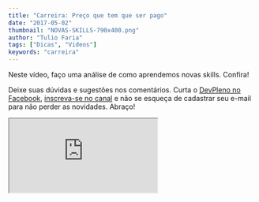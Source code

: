 ```yaml
---
title: "Carreira: Preço que tem que ser pago"
date: "2017-05-02"
thumbnail: "NOVAS-SKILLS-790x400.png"
author: "Tulio Faria"
tags: ["Dicas", "Videos"]
keywords: "carreira"
---
```



Neste vídeo, faço uma análise de como aprendemos novas skills. Confira!

  Deixe suas dúvidas e sugestões nos comentários. Curta o [DevPleno no Facebook](https://www.facebook.com/devpleno), [inscreva-se no canal](https://www.youtube.com/devplenocom) e não se esqueça de cadastrar seu e-mail para não perder as novidades. Abraço!


 <div class="embed-responsive embed-responsive-16by9">
  <iframe class="embed-responsive-item" src="https://www.youtube.com/embed/\_yWmWVqKnAg" allowfullscreen></iframe> 
  </div>